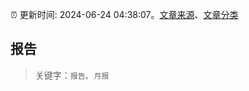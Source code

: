 :alarm_clock: 更新时间: 2024-06-24 04:38:07。[文章来源](/README.md)、[文章分类](/TAGS.md)

## 报告


> 关键字：`报告`、`月报`



